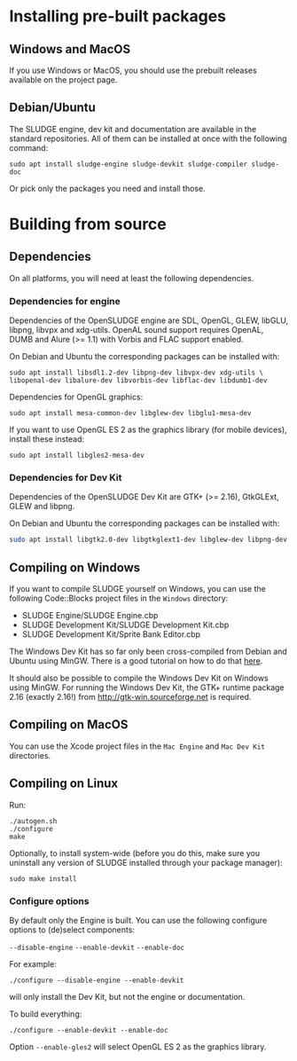 Installing pre-built packages
=============================

Windows and MacOS
-----------------

If you use Windows or MacOS, you should use the prebuilt releases available
on the project page.


Debian/Ubuntu
-------------

The SLUDGE engine, dev kit and documentation are available in the standard
repositories. All of them can be installed at once with the following command:

```
sudo apt install sludge-engine sludge-devkit sludge-compiler sludge-doc
```

Or pick only the packages you need and install those.


Building from source
====================

Dependencies
------------

On all platforms, you will need at least the following dependencies.

### Dependencies for engine
Dependencies of the OpenSLUDGE engine are SDL, OpenGL, GLEW, libGLU, libpng,
libvpx and xdg-utils. OpenAL sound support requires OpenAL, DUMB and
Alure (>= 1.1) with Vorbis and FLAC support enabled.

On Debian and Ubuntu the corresponding packages can be installed with:
```
sudo apt install libsdl1.2-dev libpng-dev libvpx-dev xdg-utils \
libopenal-dev libalure-dev libvorbis-dev libflac-dev libdumb1-dev
```

Dependencies for OpenGL graphics:
```
sudo apt install mesa-common-dev libglew-dev libglu1-mesa-dev
```

If you want to use OpenGL ES 2 as the graphics library (for mobile devices),
install these instead:
```
sudo apt install libgles2-mesa-dev
```

### Dependencies for Dev Kit

Dependencies of the OpenSLUDGE Dev Kit are GTK+ (>= 2.16), GtkGLExt,
GLEW and libpng.

On Debian and Ubuntu the corresponding packages can be installed with:
```sh
sudo apt install libgtk2.0-dev libgtkglext1-dev libglew-dev libpng-dev
```

Compiling on Windows
--------------------

If you want to compile SLUDGE yourself on Windows, you can use the following
Code::Blocks project files in the `Windows` directory:

* SLUDGE Engine/SLUDGE Engine.cbp
* SLUDGE Development Kit/SLUDGE Development Kit.cbp
* SLUDGE Development Kit/Sprite Bank Editor.cbp

The Windows Dev Kit has so far only been cross-compiled from Debian and Ubuntu
using MinGW. There is a good tutorial on how to do that
[here](https://web.archive.org/web/20110518155024/http://live.gnome.org/GTK+/Win32/Apps).

It should also be possible to compile the Windows Dev Kit on Windows using
MinGW. For running the Windows Dev Kit, the GTK+ runtime package 2.16
(exactly 2.16!) from http://gtk-win.sourceforge.net is required.


Compiling on MacOS
------------------

You can use the Xcode project files in the `Mac Engine` and `Mac Dev Kit` directories.


Compiling on Linux
------------------

Run:
```
./autogen.sh
./configure
make
```

Optionally, to install system-wide (before you do this, make sure you uninstall
any version of SLUDGE installed through your package manager):
```
sudo make install
```

### Configure options

By default only the Engine is built. You can use the following configure options
to (de)select components:

`--disable-engine`
`--enable-devkit`
`--enable-doc`

For example:
```
./configure --disable-engine --enable-devkit
```
will only install the Dev Kit, but not the engine or documentation.

To build everything:
```
./configure --enable-devkit --enable-doc
```

Option `--enable-gles2` will select OpenGL ES 2 as the graphics library.
